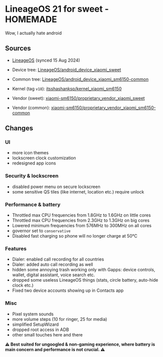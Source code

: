 # LineageOS 21 for sweet - HOMEMADE

Wow, I actually hate android


## Sources

- [LineageOS](https://github.com/LineageOS/android/tree/lineage-21.0) (synced 15 Aug 2024)

- Device tree: [LineageOS/android_device_xiaomi_sweet](https://github.com/LineageOS/android_device_xiaomi_sweet)

- Common tree: [LineageOS/android_device_xiaomi_sm6150-common](https://github.com/LineageOS/android_device_xiaomi_sm6150-common)

- Kernel (tag `v18`): [itsshashanksp/kernel_xiaomi_sm6150](https://github.com/itsshashanksp/kernel_xiaomi_sm6150)

- Vendor (sweet): [xiaomi-sm6150/proprietary_vendor_xiaomi_sweet](https://github.com/xiaomi-sm6150/proprietary_vendor_xiaomi_sweet)

- Vendor (common): [xiaomi-sm6150/proprietary_vendor_xiaomi_sm6150-common](https://github.com/xiaomi-sm6150/proprietary_vendor_xiaomi_sm6150-common)



## Changes

### UI
- more icon themes
- lockscreen clock customization
- redesigned app icons

### Security & lockscreen
- disabled power menu on secure lockscreen
- some sensitive QS tiles (like internet, location etc.) require unlock

### Performance & battery
- Throttled max CPU frequencies from 1.8GHz to 1.6GHz on little cores
- Throttled max CPU frequencies from 2.3GHz to 1.3GHz on big cores
- Lowered minimum frequencies from 576MHz to 300MHz on all cores
- governor set to `conservative`
- Disabled fast charging so phone will no longer charge at 50°C

### Features
- Dialer: enabled call recording for all countries
- Dialer: added auto call recording as well
- hidden some annoying trash working only with Gapps: device controls, wallet, digital assistant, voice search etc.
- dropped some useless LineageOS things (stats, circle battery, auto-hide clock etc.)
- Fixed two device accounts showing up in Contacts app

### Misc
- Pixel system sounds
- more volume steps (10 for ringer, 25 for media)
- simplified SetupWizard
- dropped root access in ADB
- other small touches here and there 

**⚠️ Best suited for ungoogled & non-gaming experience, where battery is main concern and performance is not crucial. ⚠️**
